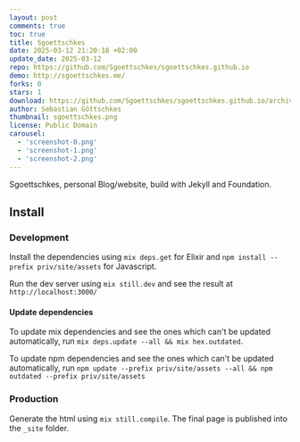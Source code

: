 ```yaml
---
layout: post
comments: true
toc: true
title: Sgoettschkes
date: 2025-03-12 21:20:18 +02:00
update_date: 2025-03-12
repo: https://github.com/Sgoettschkes/sgoettschkes.github.io
demo: http://sgoettschkes.me/
forks: 0
stars: 1
download: https://github.com/Sgoettschkes/sgoettschkes.github.io/archive/refs/heads/still.zip
author: Sebastian Göttschkes
thumbnail: sgoettschkes.png
license: Public Domain
carousel:
  - 'screenshot-0.png'
  - 'screenshot-1.png'
  - 'screenshot-2.png'
---
```


Sgoettschkes, personal Blog/website, build with Jekyll and Foundation.

## Install

### Development

Install the dependencies using `mix deps.get` for Elixir and `npm install --prefix priv/site/assets` for Javascript.

Run the dev server using `mix still.dev` and see the result at `http://localhost:3000/`

#### Update dependencies

To update mix dependencies and see the ones which can't be updated automatically, run `mix deps.update --all && mix hex.outdated`.

To update npm dependencies and see the ones which can't be updated automatically, run `npm update --prefix priv/site/assets --all && npm outdated --prefix priv/site/assets`

### Production

Generate the html using `mix still.compile`. The final page is published into the `_site` folder.

